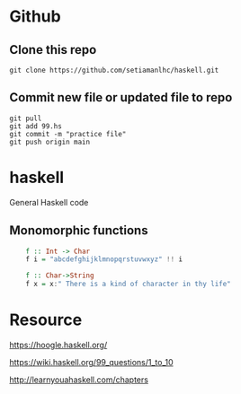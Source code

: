 # Github 

## Clone this repo
```
git clone https://github.com/setiamanlhc/haskell.git
```
## Commit new file or updated file to repo

```
git pull
git add 99.hs
git commit -m "practice file"
git push origin main
```

# haskell
General Haskell code

## Monomorphic functions

```haskell
    f :: Int -> Char
    f i = "abcdefghijklmnopqrstuvwxyz" !! i
```

```haskell
    f :: Char->String
    f x = x:" There is a kind of character in thy life"
```

# Resource

https://hoogle.haskell.org/

https://wiki.haskell.org/99_questions/1_to_10

http://learnyouahaskell.com/chapters


